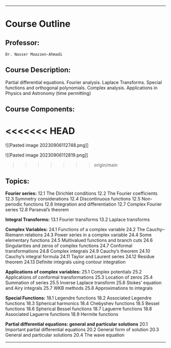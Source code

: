 *******

# Course Outline

## Professor:
	Dr. Nasser Moazzen-Ahmadi

## **Course Description:**

Partial differential equations. Fourier analysis. Laplace Transforms. Special functions and orthogonal polynomials. Complex analysis. Applications in Physics and Astronomy (time permitting)
## Course Components:

<<<<<<< HEAD
=======
![[Pasted image 20230906112748.png]]

![[Pasted image 20230906112819.png]]
>>>>>>> origin/main
## Topics:

**Fourier series:**
	12.1 The Dirichlet conditions
	12.2 The Fourier coefficients
	12.3 Symmetry considerations
	12.4 Discontinuous functions
	12.5 Non-periodic functions
	12.6 Integration and differentiation
	12.7 Complex Fourier series
	12.8 Parseval’s theorem

**Integral Transforms:**
	13.1 Fourier transforms
	13.2 Laplace transforms

**Complex Variables:**
	24.1 Functions of a complex variable
	24.2 The Cauchy–Riemann relations
	24.3 Power series in a complex variable
	24.4 Some elementary functions
	24.5 Multivalued functions and branch cuts
	24.6 Singularities and zeros of complex functions
	24.7 Conformal transformations
	24.8 Complex integrals
	24.9 Cauchy’s theorem
	24.10 Cauchy’s integral formula
	24.11 Taylor and Laurent series
	24.12 Residue theorem
	24.13 Definite integrals using contour integration

**Applications of complex variables:**
	25.1 Complex potentials
	25.2 Applications of conformal transformations
	25.3 Location of zeros
	25.4 Summation of series
	25.5 Inverse Laplace transform
	25.6 Stokes’ equation and Airy integrals
	25.7 WKB methods
	25.8 Approximations to integrals

**Special Functions:**
	18.1 Legendre functions
	18.2 Associated Legendre functions
	18.3 Spherical harmonics
	18.4 Chebyshev functions
	18.5 Bessel functions
	18.6 Spherical Bessel functions
	18.7 Laguerre functions
	18.8 Associated Laguerre functions
	18.9 Hermite functions

**Partial differential equations: general and particular solutions**
	20.1 Important partial differential equations
	20.2 General form of solution
	20.3 General and particular solutions
	20.4 The wave equation

***
